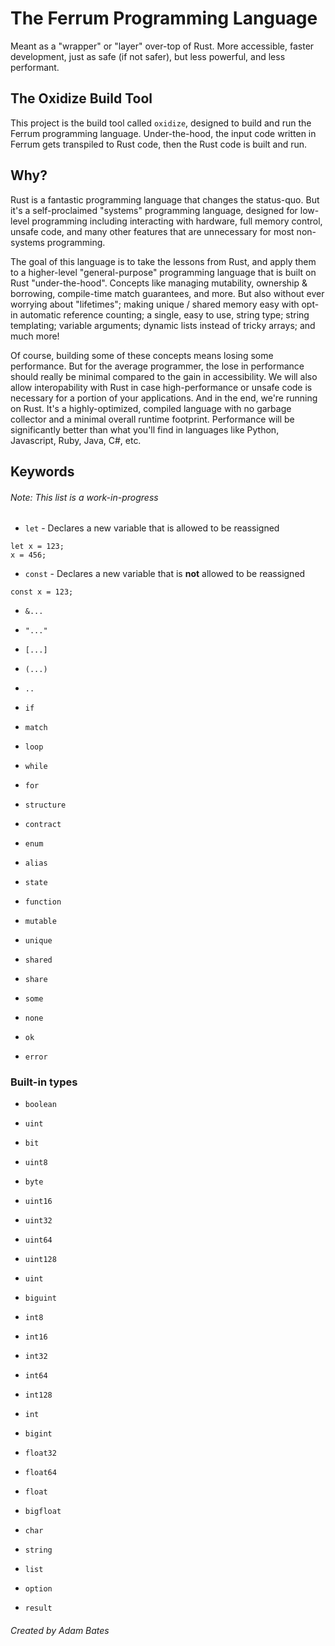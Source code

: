 # The Ferrum Programming Language

Meant as a "wrapper" or "layer" over-top of Rust. More accessible, faster development, just as safe (if not safer), but less powerful, and less performant.

## The Oxidize Build Tool

This project is the build tool called `oxidize`, designed to build and run the Ferrum programming language. Under-the-hood, the input code written in Ferrum gets transpiled to Rust code, then the Rust code is built and run.

## Why?

Rust is a fantastic programming language that changes the status-quo. But it's a self-proclaimed "systems" programming language, designed for low-level programming including interacting with hardware, full memory control, unsafe code, and many other features that are unnecessary for most non-systems programming.

The goal of this language is to take the lessons from Rust, and apply them to a higher-level "general-purpose" programming language that is built on Rust "under-the-hood". Concepts like managing mutability, ownership & borrowing, compile-time match guarantees, and more. But also without ever worrying about "lifetimes"; making unique / shared memory easy with opt-in automatic reference counting; a single, easy to use, string type; string templating; variable arguments; dynamic lists instead of tricky arrays; and much more!

Of course, building some of these concepts means losing some performance. But for the average programmer, the lose in performance should really be minimal compared to the gain in accessibility. We will also allow interopability with Rust in case high-performance or unsafe code is necessary for a portion of your applications. And in the end, we're running on Rust. It's a highly-optimized, compiled language with no garbage collector and a minimal overall runtime footprint. Performance will be significantly better than what you'll find in languages like Python, Javascript, Ruby, Java, C#, etc.

## Keywords

###### Note: This list is a work-in-progress

- `let` - Declares a new variable that is allowed to be reassigned

```
let x = 123;
x = 456;
```

- `const` - Declares a new variable that is **not** allowed to be reassigned

```
const x = 123;
```

- `&...`

- `"..."`

- `[...]`

- `(...)`

- `..`

- `if`

- `match`

- `loop`

- `while`

- `for`

- `structure`

- `contract`

- `enum`

- `alias`

- `state`

- `function`

- `mutable`

- `unique`

- `shared`

- `share`

- `some`

- `none`

- `ok`

- `error`

### Built-in types

- `boolean`

- `uint`

- `bit`

- `uint8`

- `byte`

- `uint16`

- `uint32`

- `uint64`

- `uint128`

- `uint`

- `biguint`

- `int8`

- `int16`

- `int32`

- `int64`

- `int128`

- `int`

- `bigint`

- `float32`

- `float64`

- `float`

- `bigfloat`

- `char`

- `string`

- `list`

- `option`

- `result`

###### Created by Adam Bates
